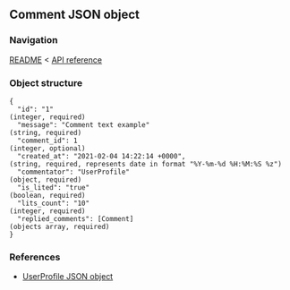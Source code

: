 ## Comment JSON object

### Navigation
[README](../../README.md)
<
[API reference](../api_reference.md)

### Object structure
```
{
  "id": "1"                                                                     (integer, required)
  "message": "Comment text example"                                             (string, required)
  "comment_id": 1                                                               (integer, optional)
  "created_at": "2021-02-04 14:22:14 +0000",                                    (string, required, represents date in format "%Y-%m-%d %H:%M:%S %z")
  "commentator": "UserProfile"                                                  (object, required)
  "is_lited": "true"                                                            (boolean, required)
  "lits_count": "10"                                                            (integer, required)
  "replied_comments": [Comment]                                                 (objects array, required)
}
```

### References
- [UserProfile JSON object](./user_profile.md)
